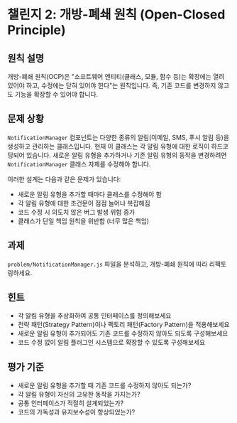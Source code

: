 # 챌린지 2: 개방-폐쇄 원칙 (Open-Closed Principle)

## 원칙 설명
개방-폐쇄 원칙(OCP)은 "소프트웨어 엔티티(클래스, 모듈, 함수 등)는 확장에는 열려 있어야 하고, 수정에는 닫혀 있어야 한다"는 원칙입니다. 즉, 기존 코드를 변경하지 않고도 기능을 확장할 수 있어야 합니다.

## 문제 상황
`NotificationManager` 컴포넌트는 다양한 종류의 알림(이메일, SMS, 푸시 알림 등)을 생성하고 관리하는 클래스입니다. 현재 이 클래스는 각 알림 유형에 대한 로직이 하드코딩되어 있습니다. 새로운 알림 유형을 추가하거나 기존 알림 유형의 동작을 변경하려면 `NotificationManager` 클래스 자체를 수정해야 합니다.

이러한 설계는 다음과 같은 문제가 있습니다:
- 새로운 알림 유형을 추가할 때마다 클래스를 수정해야 함
- 각 알림 유형에 대한 조건문이 점점 늘어나 복잡해짐
- 코드 수정 시 의도치 않은 버그 발생 위험 증가
- 클래스가 단일 책임 원칙을 위반함 (너무 많은 책임)

## 과제
`problem/NotificationManager.js` 파일을 분석하고, 개방-폐쇄 원칙에 따라 리팩토링하세요.

## 힌트
- 각 알림 유형을 추상화하여 공통 인터페이스를 정의해보세요
- 전략 패턴(Strategy Pattern)이나 팩토리 패턴(Factory Pattern)을 적용해보세요
- 새로운 알림 유형이 추가되어도 기존 코드를 수정하지 않아도 되도록 구성해보세요
- 코드 수정 없이 알림 플러그인 시스템으로 확장할 수 있도록 구성해보세요

## 평가 기준
- 새로운 알림 유형을 추가할 때 기존 코드를 수정하지 않아도 되는가?
- 각 알림 유형이 자신의 고유한 동작을 가지는가?
- 공통 인터페이스가 적절히 설계되었는가?
- 코드의 가독성과 유지보수성이 향상되었는가?